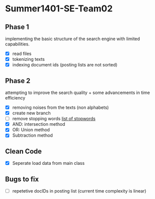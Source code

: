 # Summer1401-SE-Team02

## Phase 1
implementing the basic structure of the search engine with limited capabilities.
- [x] read files
- [x] tokenizing texts
- [x] indexing document ids (posting lists are not sorted)

## Phase 2
attempting to improve the search quality + some advancements in time efficiency
- [x] removing noises from the texts (non alphabets)
- [x] create new branch
- [ ] remove stopping words [list of stopwords](https://www.geeksforgeeks.org/removing-stop-words-nltk-python/)
- [x] AND: intersection method
- [x] OR: Union method
- [x] Subtraction method

## Clean Code
- [x] Seperate load data from main class

## Bugs to fix
- [ ] repetetive docIDs in posting list (current time complexity is linear)
